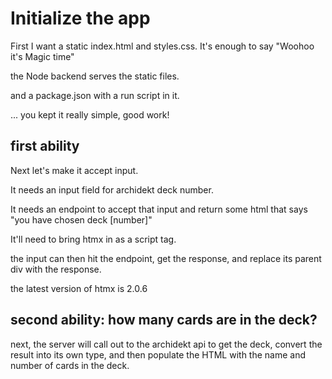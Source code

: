 # Initialize the app

First I want a static index.html and styles.css. It's enough to say "Woohoo it's Magic time"

the Node backend serves the static files.

and a package.json with a run script in it.

... you kept it really simple, good work!

## first ability

Next let's make it accept input.

It needs an input field for archidekt deck number.

It needs an endpoint to accept that input and return some html that says "you have chosen deck [number]"

It'll need to bring htmx in as a script tag.

the input can then hit the endpoint, get the response, and replace its parent div with the response.

the latest version of htmx is 2.0.6

## second ability: how many cards are in the deck?

next, the server will call out to the archidekt api to get the deck, convert the result into its own type,
and then populate the HTML with the name and number of cards in the deck.
